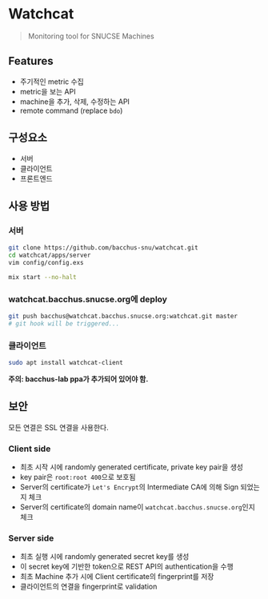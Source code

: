 # Watchcat

> Monitoring tool for SNUCSE Machines

## Features
* 주기적인 metric 수집
* metric을 보는 API
* machine을 추가, 삭제, 수정하는 API
* remote command (replace `bdo`)

## 구성요소

* 서버
* 클라이언트
* 프론트엔드

## 사용 방법

### 서버

```bash
git clone https://github.com/bacchus-snu/watchcat.git
cd watchcat/apps/server
vim config/config.exs

mix start --no-halt
```

### watchcat.bacchus.snucse.org에 deploy

```bash
git push bacchus@watchcat.bacchus.snucse.org:watchcat.git master
# git hook will be triggered...
```

### 클라이언트
```bash
sudo apt install watchcat-client
```
**주의: bacchus-lab ppa가 추가되어 있어야 함.**

## 보안

모든 연결은 SSL 연결을 사용한다.

### Client side
* 최초 시작 시에 randomly generated certificate, private key pair을 생성
* key pair은 `root:root 400`으로 보호됨
* Server의 certificate가 `Let's Encrypt`의 Intermediate CA에 의해 Sign 되었는지 체크
* Server의 certificate의 domain name이 `watchcat.bacchus.snucse.org`인지 체크

### Server side
* 최초 실행 시에 randomly generated secret key를 생성
* 이 secret key에 기반한 token으로 REST API의 authentication을 수행
* 최초 Machine 추가 시에 Client certificate의 fingerprint를 저장
* 클라이언트의 연결을 fingerprint로 validation
